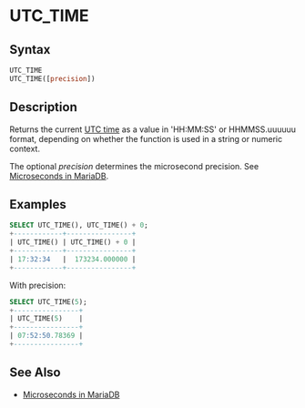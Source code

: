 # UTC_TIME

## Syntax

```sql
UTC_TIME
UTC_TIME([precision])
```

## Description

Returns the current [UTC time](/columns-storage-engines-and-plugins/data-types/string-data-types/character-sets/internationalization-and-localization/coordinated-universal-time) as a value in 'HH:MM:SS' or HHMMSS.uuuuuu format, depending on whether the function is used in a string or numeric context.

The optional <em>precision</em> determines the microsecond precision. See [Microseconds in MariaDB](/built-in-functions/date-time-functions/microseconds-in-mariadb).

## Examples

```sql
SELECT UTC_TIME(), UTC_TIME() + 0;
+------------+----------------+
| UTC_TIME() | UTC_TIME() + 0 |
+------------+----------------+
| 17:32:34   |  173234.000000 |
+------------+----------------+
```

With precision:

```sql
SELECT UTC_TIME(5);
+----------------+
| UTC_TIME(5)    |
+----------------+
| 07:52:50.78369 |
+----------------+
```

## See Also

- [Microseconds in MariaDB](/built-in-functions/date-time-functions/microseconds-in-mariadb)